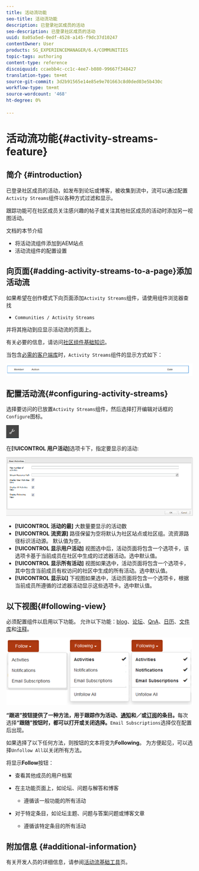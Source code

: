 ```yaml
---
title: 活动流功能
seo-title: 活动流功能
description: 已登录社区成员的活动
seo-description: 已登录社区成员的活动
uuid: 8a05a5ed-0edf-4528-a145-f9dc37d10247
contentOwner: User
products: SG_EXPERIENCEMANAGER/6.4/COMMUNITIES
topic-tags: authoring
content-type: reference
discoiquuid: ccaebb4c-cc1c-4ee7-b080-99667f348427
translation-type: tm+mt
source-git-commit: 3d2b91565e14e85e9e701663c8d0ded03e5b430c
workflow-type: tm+mt
source-wordcount: '468'
ht-degree: 0%

---
```



# 活动流功能{#activity-streams-feature}

## 简介 {#introduction}

已登录社区成员的活动，如发布到论坛或博客，被收集到流中，流可以通过配置`Activity Streams`组件以各种方式过滤和显示。

跟踪功能可在社区成员关注感兴趣的帖子或关注其他社区成员的活动时添加另一视图活动。

文档的本节介绍

* 将活动流组件添加到AEM站点
* 活动流组件的配置设置

## 向页面{#adding-activity-streams-to-a-page}添加活动流

如果希望在创作模式下向页面添加`Activity Streams`组件，请使用组件浏览器查找

* `Communities / Activity Streams`

并将其拖动到应显示活动流的页面上。

有关必要的信息，请访问[社区组件基础知识](basics.md)。

当包含[必需的客户端库](essentials-activities.md#essentials-for-client-side)时，`Activity Streams`组件的显示方式如下：

![chlimage_1-195](assets/chlimage_1-195.png)

## 配置活动流{#configuring-activity-streams}

选择要访问的已放置`Activity Streams`组件，然后选择打开编辑对话框的`Configure`图标。

![chlimage_1-196](assets/chlimage_1-196.png)

在&#x200B;**[!UICONTROL 用户活动]**&#x200B;选项卡下，指定要显示的活动:

![chlimage_1-197](assets/chlimage_1-197.png)

* **[!UICONTROL 活动的最]**
大数量要显示的活动数
* **[!UICONTROL 流资源]**
路径保留为空将默认为社区站点或社区组。流资源路径标识活动源。 默认值为空。
* **[!UICONTROL 显示用户活动]**
视图选中后，活动页面将包含一个选项卡，该选项卡基于当前成员在社区中生成的过滤器活动。选中默认值。
* **[!UICONTROL 显示所有活动]**
视图如果选中，活动页面将包含一个选项卡，其中包含当前成员有权访问的社区中生成的所有活动。选中默认值。
* **[!UICONTROL 显示以]**
下视图如果选中，活动页面将包含一个选项卡，根据当前成员所遵循的过滤器活动显示这些选项卡。选中默认值。

## 以下视图{#following-view}

必须配置组件以启用以下功能。 允许以下功能：[blog](blog-feature.md)、[论坛](forum.md)、[QnA](working-with-qna.md)、[日历](calendar.md)、[文件库](file-library.md)和[注释](comments.md)。

![chlimage_1-198](assets/chlimage_1-198.png)

**“跟进”按钮提供了一种方法，用于跟踪作为活动、[通知](notifications.md)和／或[订阅](subscriptions.md)的条目。**&#x200B;每次选择&#x200B;**“跟随”按钮时，都可以打开或关闭选择。**`Email Subscriptions`选择仅在配置后出现。

如果选择了以下任何方法，则按钮的文本将变为&#x200B;**Following**。 为方便起见，可以选择`Unfollow All`以关闭所有方法。

将显示&#x200B;**Follow**&#x200B;按钮：

* 查看其他成员的用户档案
* 在主功能页面上，如论坛、问题与解答和博客
   * 遵循该一般功能的所有活动

* 对于特定条目，如论坛主题、问题与答案问题或博客文章
   * 遵循该特定条目的所有活动

## 附加信息 {#additional-information}

有关开发人员的详细信息，请参阅[活动流基础工具](essentials-activities.md)页。
